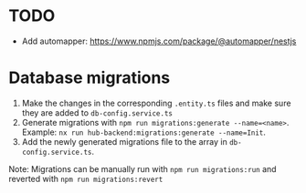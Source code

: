 # TODO
- Add automapper: https://www.npmjs.com/package/@automapper/nestjs

# Database migrations

1. Make the changes in the corresponding `.entity.ts` files and make sure they are added to `db-config.service.ts`
2. Generate migrations with `npm run migrations:generate --name=<name>`.<br />Example: `nx run hub-backend:migrations:generate --name=Init`.
3. Add the newly generated migrations file to the array in `db-config.service.ts`.

Note: Migrations can be manually run with `npm run migrations:run` and reverted with `npm run migrations:revert`
